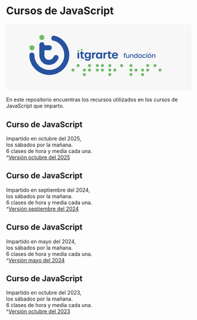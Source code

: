 # Cursos de JavaScript  
![Logo de curso de JavaScript](media/logo_itgrarte.jpg)

En este repositorio encuentras los recursos utilizados en los cursos de JavaScript que imparto.

## Curso de JavaScript  
Impartido en octubre del 2025,  
los sábados por la mañana.  
6 clases de hora y media cada una.  
^[Versión octubre del 2025](https://ronnyg2121.github.io/itgrarte/javascript/10-2025/)

## Curso de JavaScript  
Impartido en septiembre del 2024,  
los sábados por la mañana.  
6 clases de hora y media cada una.  
^[Versión septiembre del 2024](https://ronnyg2121.github.io/itgrarte/javascript/09-2024/)

## Curso de JavaScript  
Impartido en mayo del 2024,  
los sábados por la mañana.  
6 clases de hora y media cada una.  
^[Versión mayo del 2024](https://ronnyg2121.github.io/itgrarte/javascript/05-2024/)

## Curso de JavaScript  
Impartido en octubre del 2023,  
los sábados por la mañana.  
6 clases de hora y media cada una.  
^[Versión octubre del 2023](https://ronnyg2121.github.io/itgrarte/javascript/10-2023/)
